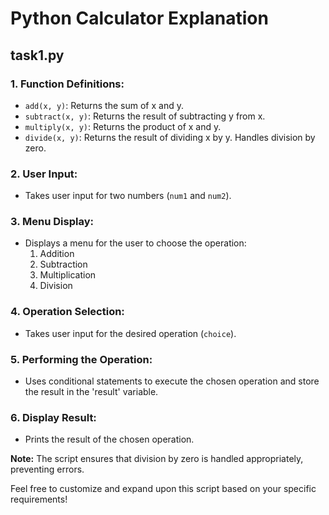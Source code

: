 # Python Calculator Explanation

## task1.py

### 1. Function Definitions:
   - `add(x, y)`: Returns the sum of x and y.
   - `subtract(x, y)`: Returns the result of subtracting y from x.
   - `multiply(x, y)`: Returns the product of x and y.
   - `divide(x, y)`: Returns the result of dividing x by y. Handles division by zero.

### 2. User Input:
   - Takes user input for two numbers (`num1` and `num2`).

### 3. Menu Display:
   - Displays a menu for the user to choose the operation:
     1. Addition
     2. Subtraction
     3. Multiplication
     4. Division

### 4. Operation Selection:
   - Takes user input for the desired operation (`choice`).

### 5. Performing the Operation:
   - Uses conditional statements to execute the chosen operation and store the result in the 'result' variable.

### 6. Display Result:
   - Prints the result of the chosen operation.

**Note:** The script ensures that division by zero is handled appropriately, preventing errors.

Feel free to customize and expand upon this script based on your specific requirements!

